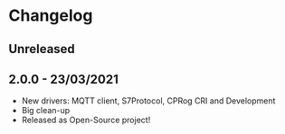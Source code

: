 # Changelog

## Unreleased

## 2.0.0 - 23/03/2021
- New drivers: MQTT client, S7Protocol, CPRog CRI and Development
- Big clean-up
- Released as Open-Source project!

